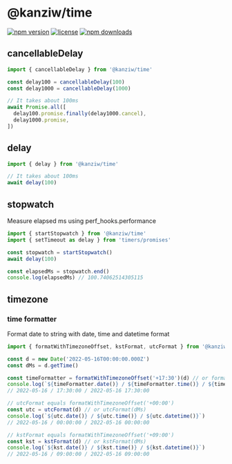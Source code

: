 # @kanziw/time

[![npm version](https://img.shields.io/npm/v/@kanziw/time)](https://www.npmjs.com/package/@kanziw/time)
[![license](https://img.shields.io/npm/l/@kanziw/time)](https://www.npmjs.com/package/@kanziw/time)
[![npm downloads](https://img.shields.io/npm/dt/@kanziw/time)](https://www.npmjs.com/package/@kanziw/time)

## cancellableDelay

```ts
import { cancellableDelay } from '@kanziw/time'

const delay100 = cancellableDelay(100)
const delay1000 = cancellableDelay(1000)

// It takes about 100ms
await Promise.all([
  delay100.promise.finally(delay1000.cancel),
  delay1000.promise,
])
```

## delay
```ts
import { delay } from '@kanziw/time'

// It takes about 100ms
await delay(100)
```

## stopwatch

Measure elapsed ms using perf_hooks.performance

```ts
import { startStopwatch } from '@kanziw/time'
import { setTimeout as delay } from 'timers/promises'

const stopwatch = startStopwatch()
await delay(100)

const elapsedMs = stopwatch.end()
console.log(elapsedMs) // 100.74062514305115
```

## timezone

### time formatter

Format date to string with date, time and datetime format

```ts
import { formatWithTimezoneOffset, kstFormat, utcFormat } from '@kanziw/time'

const d = new Date('2022-05-16T00:00:00.000Z')
const dMs = d.getTime()

const timeFormatter = formatWithTimezoneOffset('+17:30')(d) // or formatWithTimezoneOffset('+17:30')(d)
console.log(`${timeFormatter.date()} / ${timeFormatter.time()} / ${timeFormatter.datetime()}`)
// 2022-05-16 / 17:30:00 / 2022-05-16 17:30:00

// utcFormat equals formatWithTimezoneOffset('+00:00')
const utc = utcFormat(d) // or utcFormat(dMs)
console.log(`${utc.date()} / ${utc.time()} / ${utc.datetime()}`)
// 2022-05-16 / 00:00:00 / 2022-05-16 00:00:00

// kstFormat equals formatWithTimezoneOffset('+09:00')
const kst = kstFormat(d) // or kstFormat(dMs)
console.log(`${kst.date()} / ${kst.time()} / ${kst.datetime()}`)
// 2022-05-16 / 09:00:00 / 2022-05-16 09:00:00
```
